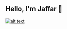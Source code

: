 ## Hello, I'm Jaffar 👋






[![alt text](https://img.shields.io/badge/-LinkedIn-0e76a8?style=plastic&logo=linkedIn)</a>](https://www.linkedin.com/in/gura-jaffar/)

